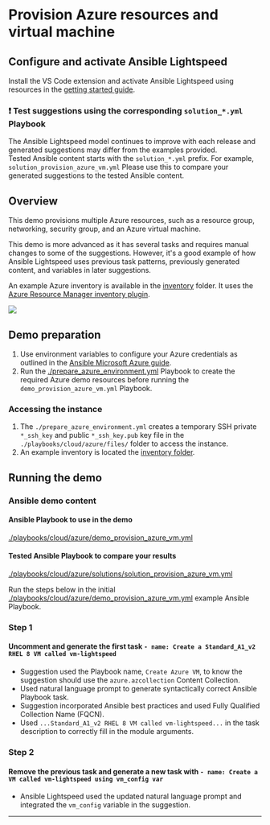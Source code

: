 # Provision Azure resources and virtual machine

## Configure and activate Ansible Lightspeed

Install the VS Code extension and activate Ansible Lightspeed using resources in the [getting started guide](../../../getting_started.md).

### ❗️ Test suggestions using the corresponding `solution_*.yml` Playbook

The Ansible Lightspeed model continues to improve with each release and generated suggestions may differ from the examples provided.  
Tested Ansible content starts with the `solution_*.yml` prefix. For example, `solution_provision_azure_vm.yml` Please use this to compare your generated suggestions to the tested Ansible content.

## Overview

This demo provisions multiple Azure resources, such as a resource group, networking, security group, and an Azure virtual machine.  

This demo is more advanced as it has several tasks and requires manual changes to some of the suggestions. However, it's a good example of how Ansible Lightspeed uses previous task patterns, previously generated content, and variables in later suggestions.

An example Azure inventory is available in the [inventory](./inventory/) folder. It uses the [Azure Resource Manager inventory plugin](https://docs.ansible.com/ansible/latest/collections/azure/azcollection/azure_rm_inventory.html).

![](../../../assets/img/lightspeed_provision_azure_vm.gif)

## Demo preparation

1. Use environment variables to configure your Azure credentials as outlined in the [Ansible Microsoft Azure guide](https://docs.ansible.com/ansible/latest/scenario_guides/guide_azure.html#using-environment-variables).
2. Run the [./prepare_azure_environment.yml](./prepare_azure_environment.yml) Playbook to create the required Azure demo resources before running the `demo_provision_azure_vm.yml` Playbook.

### Accessing the instance

1. The `./prepare_azure_environment.yml` creates a temporary SSH private `*_ssh_key` and public `*_ssh_key.pub` key file in the `./playbooks/cloud/azure/files/` folder to access the instance.
2. An example inventory is located the [inventory folder](./inventory/).

## Running the demo

### Ansible demo content

#### Ansible Playbook to use in the demo

[./playbooks/cloud/azure/demo_provision_azure_vm.yml](./demo_provision_azure_vm.yml)

#### Tested Ansible Playbook to compare your results

[./playbooks/cloud/azure/solutions/solution_provision_azure_vm.yml](./solution_provision_azure_vm.yml)

Run the steps below in the initial [./playbooks/cloud/azure/demo_provision_azure_vm.yml](./demo_provision_azure_vm.yml) example Ansible Playbook.

### Step 1

#### Uncomment and generate the first task `- name: Create a Standard_A1_v2 RHEL 8 VM called vm-lightspeed`

- Suggestion used the Playbook name, `Create Azure VM`, to know the suggestion should use the `azure.azcollection` Content Collection.
- Used natural language prompt to generate syntactically correct Ansible Playbook task.
- Suggestion incorporated Ansible best practices and used Fully Qualified Collection Name (FQCN).
- Used `...Standard_A1_v2 RHEL 8 VM called vm-lightspeed...` in the task description to correctly fill in the module arguments.

### Step 2

#### Remove the previous task and generate a new task with  `- name: Create a VM called vm-lightspeed using vm_config var`

- Ansible Lightspeed used the updated natural language prompt and integrated the `vm_config` variable in the suggestion.

---
